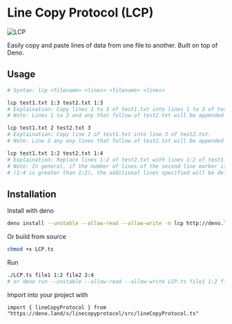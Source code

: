 # Line Copy Protocol (LCP)

![LCP](https://github.com/paulmj7/linecopyprotocol/workflows/LCP/badge.svg)

Easily copy and paste lines of data from one file to another. Built on top of Deno.

## Usage

```bash
# Syntax: lcp <filename> <lines> <filename> <lines>

lcp test1.txt 1:3 test2.txt 1:3
# Explaination: Copy lines 1 to 3 of test1.txt into lines 1 to 3 of test2.txt.
# Note: Lines 1 to 3 and any that follow of test2.txt will be appended after the insert.

lcp test1.txt 2 test2.txt 3
# Explaination: Copy line 2 of test1.txt into line 3 of test2.txt.
# Note: Line 3 any any lines that follow of test2.txt will be appended after the insert.

lcp test1.txt 1:2 test2.txt 1:4
# Explaination: Replace lines 1:2 of test2.txt with lines 1:2 of test1.txt
# Note: In general, if the number of lines of the second line marker is greater than the first
# (1:4 is greater than 1:2), the additional lines specified will be deleted
```

## Installation

Install with deno
```bash
deno install --unstable --allow-read --allow-write -n lcp http://deno.land/x/linecopyprotocol/LCP.ts
```

Or build from source
```bash
chmod +x LCP.ts
```

Run
```bash
./LCP.ts file1 1:2 file2 2:4
# or deno run --unstable --allow-read --allow-write LCP.ts file1 1:2 file2 2:4
```

Import into your project with
```deno
import { lineCopyProtocol } from "https://deno.land/x/linecopyprotocol/src/lineCopyProtocol.ts"
```